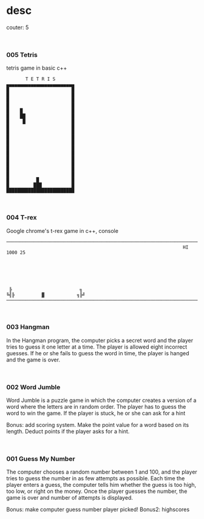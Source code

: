 # desc
couter: 5

<br>

### 005 Tetris
tetris game in basic c++

```
       T E T R I S
▄▄▄▄▄▄▄▄▄▄▄▄▄▄▄▄▄▄▄▄▄▄▄▄▄
█                       █
█                       █
█                       █
█                       █
█    █                  █
█    ██                 █
█     █                 █
█                       █
█                       █
█                       █
█                       █
█                       █
█                       █
█                       █
█                       █
█                       █
█                       █
█          █            █
█         ███           █
█████████████████████████
```


<br>

### 004 T-rex
Google chrome's t-rex game in c++, console

```
──────────────────────────────────────────────────────────────────────────────
                                                                 HI 1000 25






 ╠                         ╗
╚╣╠          ▓            ╗╠╝
──────────────────────────────────────────────────────────────────────────────
```

<br>

### 003 Hangman
In the Hangman program, the computer picks a secret word and the player tries to guess it one letter at a time.
The player is allowed eight incorrect guesses.
If he or she fails to guess the word in time, the player is hanged and the game is over.



<br>

###  002 Word Jumble
Word Jumble is a puzzle game in which the computer creates a version of a
word where the letters are in random order. The player has to guess the word to
win the game. If the player is stuck, he or she can ask for a hint

Bonus: add scoring system. Make the point value for a word based on its length.
Deduct points if the player asks for a hint.

<br>

### 001 Guess My Number
The computer chooses a random number between 1 and 100, and
the player tries to guess the number in as few attempts as possible.
Each time the player enters a guess, the computer tells him whether the guess is too high,
too low, or right on the money. Once the player guesses the number, the game is
over and number of attempts is displayed.

Bonus: make computer guess number player picked!
Bonus2: highscores
